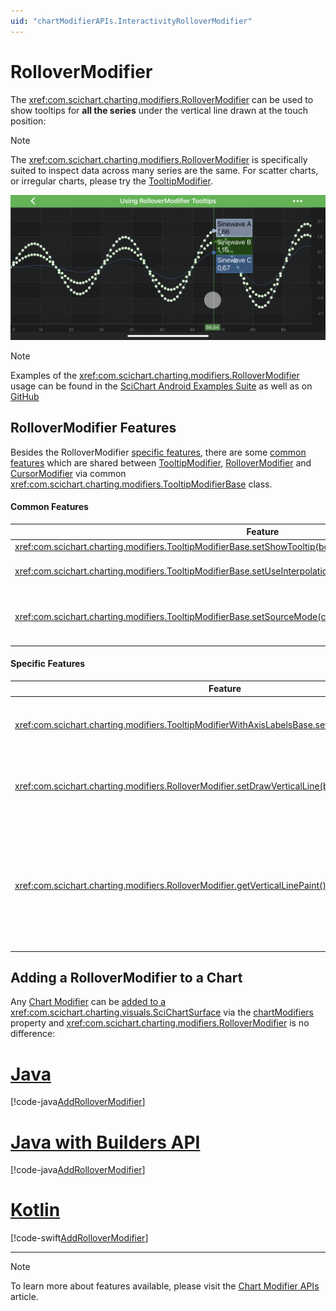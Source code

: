 ```yaml
---
uid: "chartModifierAPIs.InteractivityRolloverModifier"
---
```


# RolloverModifier
The <xref:com.scichart.charting.modifiers.RolloverModifier> can be used to show tooltips for **all the series** under the vertical line drawn at the touch position:

> [!NOTE]
> The <xref:com.scichart.charting.modifiers.RolloverModifier> is specifically suited to inspect data across many series are the same. For scatter charts, or irregular charts, please try the [TooltipModifier](xref:chartModifierAPIs.InteractivityTooltipModifier).

![Rollover Modifier](../images/rollover-modifier-example.png)

> [!NOTE]
> Examples of the <xref:com.scichart.charting.modifiers.RolloverModifier> usage can be found in the [SciChart Android Examples Suite](https://www.scichart.com/examples/android-chart/) as well as on [GitHub](https://github.com/ABTSoftware/SciChart.android.Examples)

## RolloverModifier Features
Besides the RolloverModifier [specific features](#specific-features), there are some [common features](#common-features) which are shared between [TooltipModifier](xref:chartModifierAPIs.InteractivityTooltipModifier), [RolloverModifier](xref:chartModifierAPIs.InteractivityRolloverModifier) and [CursorModifier](xref:chartModifierAPIs.InteractivityCursorModifier) via common <xref:com.scichart.charting.modifiers.TooltipModifierBase> class.

#### Common Features

| **Feature**                               | **Description**                                                                                                                                                 |
| ----------------------------------------- | --------------------------------------------------------------------------------------------------------------------------------------------------------------- |
| <xref:com.scichart.charting.modifiers.TooltipModifierBase.setShowTooltip(boolean)>      | Allows to **hide or show** modifier's Tooltips.                                                                                                                 |
| <xref:com.scichart.charting.modifiers.TooltipModifierBase.setUseInterpolation(boolean)> | Allows to show **interpolated** values between data points. It is a `true` by default. If `false` - modifier's Tooltips will report the info about **closest** data points. |
| <xref:com.scichart.charting.modifiers.TooltipModifierBase.setSourceMode(com.scichart.charting.modifiers.SourceMode)>       | Allows to specify which <xref:com.scichart.charting.visuals.renderableSeries.IRenderableSeries> are to be inspected by a modifier, e.g. **Visible**, **Selected**, etc. Other will be ignored by the modifier. Expects a member of the <xref:com.scichart.charting.modifiers.SourceMode> enumeration. |

#### Specific Features

| **Feature**                                          | **Description**                                                                       |
| ---------------------------------------------------- | ------------------------------------------------------------------------------------- |
| <xref:com.scichart.charting.modifiers.TooltipModifierWithAxisLabelsBase.setShowAxisLabels(boolean)> | Allows to **hide or show** Rollover's **axis label**                                  |
| <xref:com.scichart.charting.modifiers.RolloverModifier.setDrawVerticalLine(boolean)>               | Allows to **hide or show** Rollover's **vertical line**.                              |
| <xref:com.scichart.charting.modifiers.RolloverModifier.getVerticalLinePaint()>              | Returns the [Paint](https://developer.android.com/reference/android/graphics/Paint.html) object for the Rollover's vertical line. Can be used to change style and color properties of the line. |

## Adding a RolloverModifier to a Chart
Any [Chart Modifier](xref:chartModifierAPIs.ChartModifierAPIs) can be [added to a <xref:com.scichart.charting.visuals.SciChartSurface>](xref:chartModifierAPIs.ChartModifierAPIs#adding-a-chart-modifier) via the [chartModifiers](xref:com.scichart.charting.visuals.ISciChartSurface.getChartModifiers()) property and <xref:com.scichart.charting.modifiers.RolloverModifier> is no difference:

# [Java](#tab/java)
[!code-java[AddRolloverModifier](../../../../samples/sandbox/app/src/main/java/com/scichart/docsandbox/examples/java/chartModifier2D/InteractivityRolloverModifier.java#AddRolloverModifier)]
# [Java with Builders API](#tab/javaBuilder)
[!code-java[AddRolloverModifier](../../../../samples/sandbox/app/src/main/java/com/scichart/docsandbox/examples/javaBuilder/chartModifier2D/InteractivityRolloverModifier.java#AddRolloverModifier)]
# [Kotlin](#tab/kotlin)
[!code-swift[AddRolloverModifier](../../../../samples/sandbox/app/src/main/java/com/scichart/docsandbox/examples/kotlin/chartModifier2D/InteractivityRolloverModifier.kt#AddRolloverModifier)]
***

> [!NOTE]
> To learn more about features available, please visit the [Chart Modifier APIs](xref:chartModifierAPIs.ChartModifierAPIs#common-chart-modifier-features) article.
